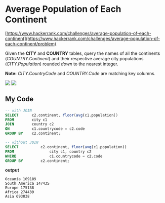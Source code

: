 # Average Population of Each Continent

[https://www.hackerrank.com/challenges/average-population-of-each-continent](https://www.hackerrank.com/challenges/average-population-of-each-continent/problem)

Given the **CITY** and **COUNTRY** tables, query the names of all the continents (*COUNTRY.Continent*) and their respective average city populations (*CITY.Population*) rounded *down* to the nearest integer.

**Note:** *CITY.CountryCode* and *COUNTRY.Code* are matching key columns.

  <img src="https://s3.amazonaws.com/hr-challenge-images/8137/1449729804-f21d187d0f-CITY.jpg"/>
  <img src="https://s3.amazonaws.com/hr-challenge-images/8342/1449769013-e54ce90480-Country.jpg"/>

<br>

## My Code

~~~sql
-- with JOIN
SELECT      c2.continent, floor(avg(c1.population))
FROM        city c1
JOIN        country c2
ON          c1.countrycode = c2.code
GROUP BY    c2.continent;

-- without JOIN
SELECT			c2.continent, floor(avg(c1.population)) 
FROM				city c1, country c2
WHERE				c1.countrycode = c2.code
GROUP BY 		c2.continent;
~~~

**output**

~~~
Oceania 109189
South America 147435
Europe 175138
Africa 274439
Asia 693038
~~~

